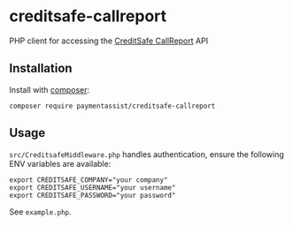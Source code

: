 # creditsafe-callreport
PHP client for accessing the [CreditSafe CallReport][1] API

Installation
------------

Install with [composer][2]:

`composer require paymentassist/creditsafe-callreport`

Usage
-----

`src/CreditsafeMiddleware.php` handles authentication, ensure the following ENV variables are available:

```
export CREDITSAFE_COMPANY="your company"
export CREDITSAFE_USERNAME="your username"
export CREDITSAFE_PASSWORD="your password"
```

See `example.php`.


[1]: https://www.creditsafe.com/gb/en.html
[2]: https://getcomposer.org/
